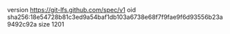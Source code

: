 version https://git-lfs.github.com/spec/v1
oid sha256:18e54728b81c3ed9a54baf1db103a6738e68f7f9fae9f6d93556b23a9492c92a
size 1201

